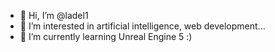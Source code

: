 - 👋 Hi, I’m @ladel1
- 👀 I’m interested in artificial intelligence, web development...
- 🌱 I’m currently learning Unreal Engine 5 :) 


<!---
ladel1/ladel1 is a ✨ special ✨ repository because its `README.md` (this file) appears on your GitHub profile.
You can click the Preview link to take a look at your changes.
--->
